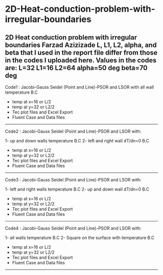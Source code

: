 # 2D-Heat-conduction-problem-with-irregular-boundaries
2D Heat conduction problem with  irregular boundaries
Farzad Azizizade
L, L1, L2, alpha, and beta that I used in the report file differ from those in the codes I uploaded here.
Values in the codes are:
L=32
L1=16
L2=64
alpha=50 deg
beta=70 deg
----------------------------------------------------------------------------------------
Code1 : Jacobi-Gauss Seidel (Point and Line)-PSOR and LSOR with all wall temperature B.C

+ temp at x=16 or L/2
+ temp at y=32 or L2/2
+ Tec plot files and Excel Export
+ Fluent Case and Data files

----------------------------------------------------------------------------------------
Code2 : Jacobi-Gauss Seidel (Point and Line)-PSOR and LSOR with:

1- up and down walls temperature B.C
2- left and right wall dT/dn=0 B.C

+ temp at x=16 or L/2
+ temp at y=32 or L2/2
+ Tec plot files and Excel Export
+ Fluent Case and Data files

----------------------------------------------------------------------------------------
Code3 : Jacobi-Gauss Seidel (Point and Line)-PSOR and LSOR with:

1- left and right walls temperature B.C
2- up and down wall dT/dn=0 B.C

+ temp at x=16 or L/2
+ temp at y=32 or L2/2
+ Tec plot files and Excel Export
+ Fluent Case and Data files

----------------------------------------------------------------------------------------
Code4 : Jacobi-Gauss Seidel (Point and Line)-PSOR and LSOR with:

1- all walls temperature B.C
2- Square on the surface with temperature B.C

+ temp at x=16 or L/2
+ temp at y=32 or L2/2
+ Tec plot files and Excel Export
+ Fluent Case and Data files

----------------------------------------------------------------------------------------
